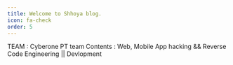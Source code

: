 ```yaml
---
title: Welcome to Shhoya blog.
icon: fa-check
order: 5
---
```


TEAM : Cyberone PT team
Contents : Web, Mobile App hacking && Reverse Code Engineering || Devlopment